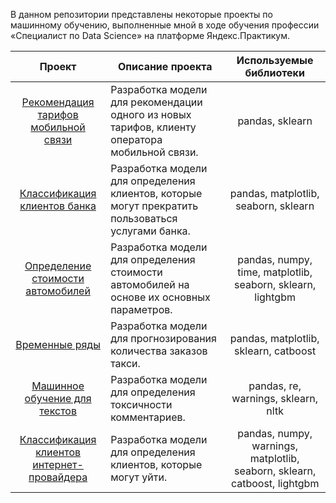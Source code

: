 В данном репозитории представлены некоторые проекты по машинному обучению, выполненные мной в ходе обучения профессии «Специалист по Data Science» на платформе Яндекс.Практикум.

| <div align='center'>Проект</div> | <div align='center'>Описание проекта</div> | <div align='center'>Используемые библиотеки</div> |
| :---------------------- | :---------------------- | :---------------------- |
| <div align='center'>[Рекомендация тарифов мобильной связи](project_ml_1_tariff_recommendation)</div> | Разработка модели для рекомендации одного из новых тарифов, клиенту оператора мобильной связи. | <div align='center'>pandas, sklearn</div> |
| <div align='center'>[Классификация клиентов банка](project_ml_2_customer_classification)</div> | Разработка модели для определения клиентов, которые могут прекратить пользоваться услугами банка. | <div align='center'>pandas, matplotlib, seaborn, sklearn</div> |
| <div align='center'>[Определение стоимости автомобилей](project_ml_3_car_price_forecast)</div> | Разработка модели для определения стоимости автомобилей на основе их основных параметров. | <div align='center'>pandas, numpy, time, matplotlib, seaborn, sklearn, lightgbm</div> |
| <div align='center'>[Временные ряды](project_ml_4_taxi_orders_forecast)</div> | Разработка модели для прогнозирования количества заказов такси. | <div align='center'>pandas, matplotlib, sklearn, catboost</div> |
| <div align='center'>[Машинное обучение для текстов](project_ml_5_comment_classification)</div> | Разработка модели для определения токсичности комментариев. | <div align='center'>pandas, re, warnings, sklearn, nltk</div> |
| <div align='center'>[Классификация клиентов интернет-провайдера](project_ml_6_customer_classification)</div> | Разработка модели для определения клиентов, которые могут уйти. | <div align='center'>pandas, numpy, warnings, matplotlib, seaborn, sklearn, catboost, lightgbm</div> |